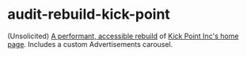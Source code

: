 # audit-rebuild-kick-point
(Unsolicited) [A performant, accessible rebuild](https://ivrouwe.github.io/audit-rebuild-kick-point/) of [Kick Point Inc's home page](https://kickpoint.ca/). Includes a custom Advertisements carousel.
